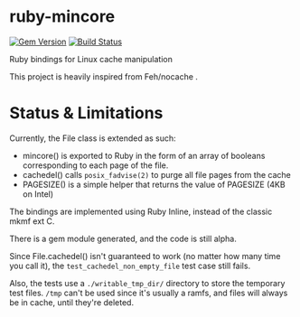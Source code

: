 ruby-mincore
============
[![Gem Version](https://badge.fury.io/rb/mincore.png)](http://badge.fury.io/rb/mincore)
[![Build Status](https://travis-ci.org/noushi/ruby-mincore.png?branch=master)](https://travis-ci.org/noushi/ruby-mincore)

Ruby bindings for Linux cache manipulation

This project is heavily inspired from Feh/nocache .


Status & Limitations
====================

Currently, the File class is extended as such:
- mincore() is exported to Ruby in the form of an array of booleans corresponding to each page of the file.
- cachedel() calls `posix_fadvise(2)` to purge all file pages from the cache
- PAGESIZE() is a simple helper that returns the value of PAGESIZE (4KB on Intel)

The bindings are implemented using Ruby Inline, instead of the classic mkmf ext C.

There is a gem module generated, and the code is still alpha.

Since File.cachedel() isn't guaranteed to work (no matter how many time you call it), the `test_cachedel_non_empty_file` 
test case still fails.

Also, the tests use a `./writable_tmp_dir/` directory to store the temporary test files. `/tmp` can't be used since it's 
usually a ramfs, and files will always be in cache, until they're deleted.


